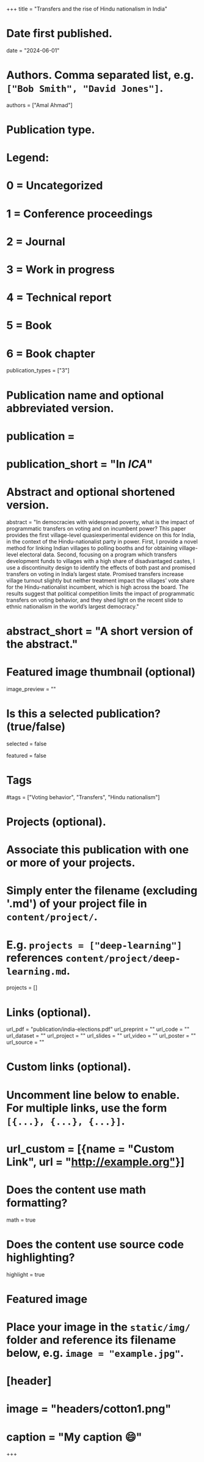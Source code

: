 +++
title = "Transfers and the rise of Hindu nationalism in India"

# Date first published.
date = "2024-06-01"

# Authors. Comma separated list, e.g. `["Bob Smith", "David Jones"]`.
authors = ["Amal Ahmad"]

# Publication type.
# Legend:
# 0 = Uncategorized
# 1 = Conference proceedings
# 2 = Journal
# 3 = Work in progress
# 4 = Technical report
# 5 = Book
# 6 = Book chapter
publication_types = ["3"]

# Publication name and optional abbreviated version.
# publication = 
# publication_short = "In *ICA*"

# Abstract and optional shortened version.
 abstract = "In democracies with widespread poverty, what is the impact of programmatic transfers on voting and on incumbent power? This paper provides the first village-level quasiexperimental evidence on this for India, in the context of the Hindu-nationalist party in power. First, I provide a novel method for linking Indian villages to polling booths and for obtaining village-level electoral data. Second, focusing on a program which
transfers development funds to villages with a high share of disadvantaged castes, I use a discontinuity design to identify the effects of both past and promised transfers on voting in India’s largest state. Promised transfers increase village turnout slightly but neither treatment impact the villages’ vote share for the Hindu-nationalist incumbent, which is high across the board. The results suggest that political competition limits the impact of programmatic transfers on voting behavior, and they shed light on the recent slide to ethnic nationalism in the world’s largest democracy."
# abstract_short = "A short version of the abstract."

# Featured image thumbnail (optional)
image_preview = ""

# Is this a selected publication? (true/false)
 selected = false
 
 featured = false
 
 # Tags
 
 #tags = ["Voting behavior", "Transfers", "Hindu nationalism"]

# Projects (optional).
#   Associate this publication with one or more of your projects.
#   Simply enter the filename (excluding '.md') of your project file in `content/project/`.
#   E.g. `projects = ["deep-learning"]` references `content/project/deep-learning.md`.
projects = []

# Links (optional).
url_pdf = "publication/india-elections.pdf"
url_preprint = ""
url_code = ""
url_dataset = ""
url_project = ""
url_slides = ""
url_video = ""
url_poster = ""
url_source = ""

# Custom links (optional).
#   Uncomment line below to enable. For multiple links, use the form `[{...}, {...}, {...}]`.
# url_custom = [{name = "Custom Link", url = "http://example.org"}]

# Does the content use math formatting?
math = true

# Does the content use source code highlighting?
highlight = true

# Featured image
# Place your image in the `static/img/` folder and reference its filename below, e.g. `image = "example.jpg"`.
# [header]
# image = "headers/cotton1.png"
# caption = "My caption 😄"

+++
